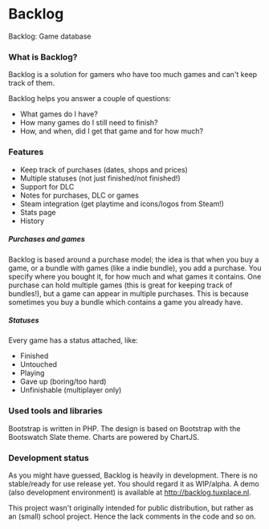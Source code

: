 Backlog
=======
Backlog: Game database

### What is Backlog?
Backlog is a solution for gamers who have too much games and can't keep track of them.

Backlog helps you answer a couple of questions:
- What games do I have?
- How many games do I still need to finish?
- How, and when, did I get that game and for how much?

### Features
- Keep track of purchases (dates, shops and prices)
- Multiple statuses (not just finished/not finished!)
- Support for DLC
- Notes for purchases, DLC or games
- Steam integration (get playtime and icons/logos from Steam!)
- Stats page
- History

##### Purchases and games
Backlog is based around a purchase model; the idea is that when you buy a game, or a bundle with games (like a indie bundle), you add a purchase. You specify where you bought it, for how much and what games it contains. One purchase can hold multiple games (this is great for keeping track of bundles!), but a game can appear in multiple purchases. This is because sometimes you buy a bundle which contains a game you already have.

##### Statuses
Every game has a status attached, like:
 - Finished
 - Untouched
 - Playing
 - Gave up (boring/too hard)
 - Unfinishable (multiplayer only)

### Used tools and libraries
Bootstrap is written in PHP. The design is based on Bootstrap with the Bootswatch Slate theme. Charts are powered by ChartJS.

### Development status
As you might have guessed, Backlog is heavily in development. There is no stable/ready for use release yet. You should regard it as WIP/alpha. A demo (also development environment) is available at http://backlog.tuxplace.nl.

This project wasn't originally intended for public distribution, but rather as an (small) school project. Hence the lack comments in the code and so on.

